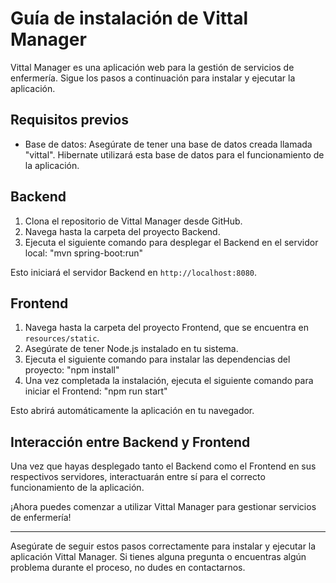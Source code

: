 # Guía de instalación de Vittal Manager

Vittal Manager es una aplicación web para la gestión de servicios de enfermería. Sigue los pasos a continuación para instalar y ejecutar la aplicación.

## Requisitos previos
- Base de datos: Asegúrate de tener una base de datos creada llamada "vittal". Hibernate utilizará esta base de datos para el funcionamiento de la aplicación.

## Backend
1. Clona el repositorio de Vittal Manager desde GitHub.
2. Navega hasta la carpeta del proyecto Backend.
3. Ejecuta el siguiente comando para desplegar el Backend en el servidor local: "mvn spring-boot:run"

  Esto iniciará el servidor Backend en `http://localhost:8080`.

## Frontend
1. Navega hasta la carpeta del proyecto Frontend, que se encuentra en `resources/static`.
2. Asegúrate de tener Node.js instalado en tu sistema.
3. Ejecuta el siguiente comando para instalar las dependencias del proyecto: "npm install"
4. Una vez completada la instalación, ejecuta el siguiente comando para iniciar el Frontend: "npm run start"


Esto abrirá automáticamente la aplicación en tu navegador.

## Interacción entre Backend y Frontend
Una vez que hayas desplegado tanto el Backend como el Frontend en sus respectivos servidores, interactuarán entre sí para el correcto funcionamiento de la aplicación.

¡Ahora puedes comenzar a utilizar Vittal Manager para gestionar servicios de enfermería!

---

Asegúrate de seguir estos pasos correctamente para instalar y ejecutar la aplicación Vittal Manager. Si tienes alguna pregunta o encuentras algún problema durante el proceso, no dudes en contactarnos.
